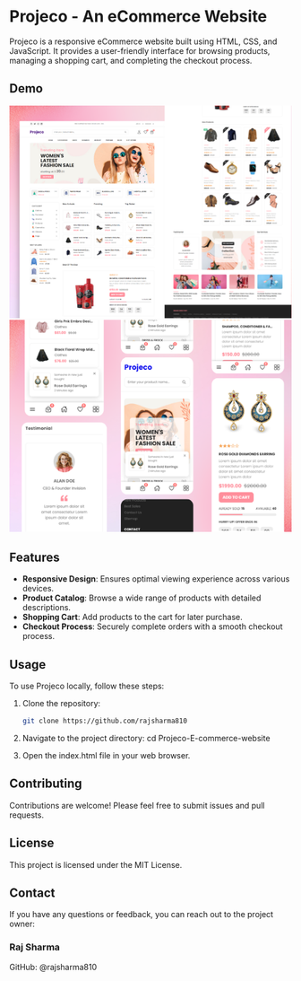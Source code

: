 # Projeco - An eCommerce Website

Projeco is a responsive eCommerce website built using HTML, CSS, and JavaScript. It provides a user-friendly interface for browsing products, managing a shopping cart, and completing the checkout process.

## Demo

![Projeco Desktop Demo](./website-demo-image/desktop.png "Desktop Demo")
![Projeco Mobile Demo](./website-demo-image/mobile.png "Mobile Demo")

## Features

- **Responsive Design**: Ensures optimal viewing experience across various devices.
- **Product Catalog**: Browse a wide range of products with detailed descriptions.
- **Shopping Cart**: Add products to the cart for later purchase.
- **Checkout Process**: Securely complete orders with a smooth checkout process.

## Usage

To use Projeco locally, follow these steps:

1. Clone the repository:
   ```bash
   git clone https://github.com/rajsharma810

2. Navigate to the project directory:
  cd Projeco-E-commerce-website

3. Open the index.html file in your web browser.

## Contributing
Contributions are welcome! Please feel free to submit issues and pull requests.

## License
This project is licensed under the MIT License.  

## Contact
If you have any questions or feedback, you can reach out to the project owner:

### Raj Sharma
GitHub: @rajsharma810

